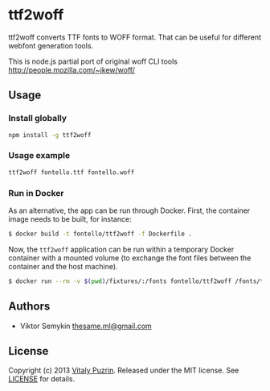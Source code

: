 # ttf2woff

ttf2woff converts TTF fonts to WOFF format. That can be useful for different
webfont generation tools.

This is node.js partial port of original woff CLI tools
http://people.mozilla.com/~jkew/woff/


## Usage

### Install globally

``` bash
npm install -g ttf2woff
```

### Usage example

``` bash
ttf2woff fontello.ttf fontello.woff
```

### Run in Docker

As an alternative, the app can be run through Docker. First, the container image needs to be built, for instance:

````bash
$ docker build -t fontello/ttf2woff -f Dockerfile .
````

Now, the `ttf2woff` application can be run within a temporary Docker container with a mounted volume (to exchange the font files between the container and the host machine).

````bash
$ docker run --rm -v $(pwd)/fixtures/:/fonts fontello/ttf2woff /fonts/test.ttf /fonts/converted.woff
````


## Authors

* Viktor Semykin <thesame.ml@gmail.com>


## License

Copyright (c) 2013 [Vitaly Puzrin](https://github.com/puzrin).
Released under the MIT license. See
[LICENSE](https://github.com/nodeca/ttf2woff/blob/master/LICENSE) for details.

